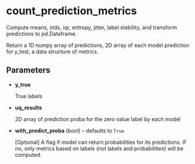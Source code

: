 # count_prediction_metrics

Compute means, stds, iqr, entropy, jitter, label stability, and transform predictions to pd.Dataframe.

Return a 1D numpy array of predictions, 2D array of each model prediction for y_test, a data structure of metrics.

## Parameters

- **y_true**

    True labels

- **uq_results**

    2D array of prediction proba for the zero value label by each model

- **with_predict_proba** (*bool*) – defaults to `True`

    [Optional] A flag if model can return probabilities for its predictions.  If no, only metrics based on labels (not labels and probabilities) will be computed.




